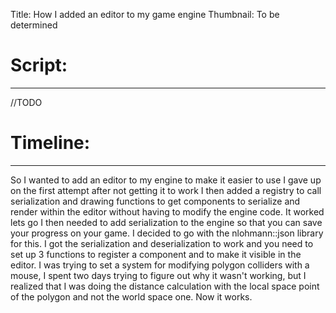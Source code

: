 Title: How I added an editor to my game engine
Thumbnail: To be determined
# Script:
---
//TODO
# Timeline:
---
So I wanted to add an editor to my engine to make it easier to use
I gave up on the first attempt after not getting it to work
I then added a registry to call serialization and drawing functions to get components to serialize and render within the editor without having to modify the engine code.
It worked lets go
I then needed to add serialization to the engine so that you can save your progress on your game.
I decided to go with the nlohmann::json library for this.
I got the serialization and deserialization to work and you need to set up 3 functions to register a component and to make it visible in the editor.
I was trying to set a system for modifying polygon colliders with a mouse, I spent two days trying to figure out why it wasn't working, but I realized that I was doing the distance calculation with the local space point of the polygon and not the world space one.
Now it works.